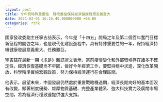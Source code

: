 ```yaml
---
layout: post
title: 今年具特殊重要性　發改委指保持經濟健康發展意義重大
date: 2021-02-01 16:16:49.000000000 +08:00
categories: rthk
---
```


國家發改委副主任寧吉喆表示，今年是「十四五」開局之年及第二個百年奮鬥目標新征程的開啓之年，也是現代化建設進程中，具有特殊重要性的一年，保持經濟持續健康發展意義重大、任務艱巨。

寧吉喆在最新一期《求是》雜誌撰文表示，當前疫情變化和外部環境存在諸多不確定性，經濟恢復基礎尚不牢固，做好今年經濟工作，要堅持穩中求進，深化改革開放，科學精準實施宏觀政策，努力保持經濟運行在合理區間。

他表示，展望未來，中國發展仍然處於重要戰略機遇期，經濟長期向好的基本面沒有改變，顯著制度優勢、雄厚物質基礎、完整產業體系、強大科技實力及廣闊市場空間，將為經濟行穩致遠提供強大支撐。
